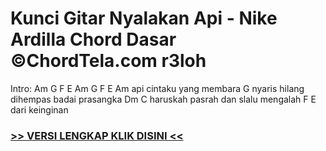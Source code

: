 
 # Kunci Gitar Nyalakan Api - Nike Ardilla Chord Dasar ©ChordTela.com r3loh


Intro: Am G F E Am G F E Am api cintaku yang membara G nyaris hilang dihempas badai prasangka Dm C haruskah pasrah dan slalu mengalah F E dari keinginan

###  <a href="https://shortlighzx.web.app?sq=Kunci Gitar Nyalakan Api - Nike Ardilla Chord Dasar ©ChordTela.com"> >> VERSI LENGKAP KLIK DISINI << </a>
